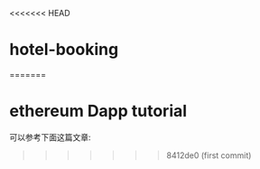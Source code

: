 <<<<<<< HEAD
# hotel-booking
=======
# ethereum Dapp tutorial

可以参考下面这篇文章:


>>>>>>> 8412de0 (first commit)

